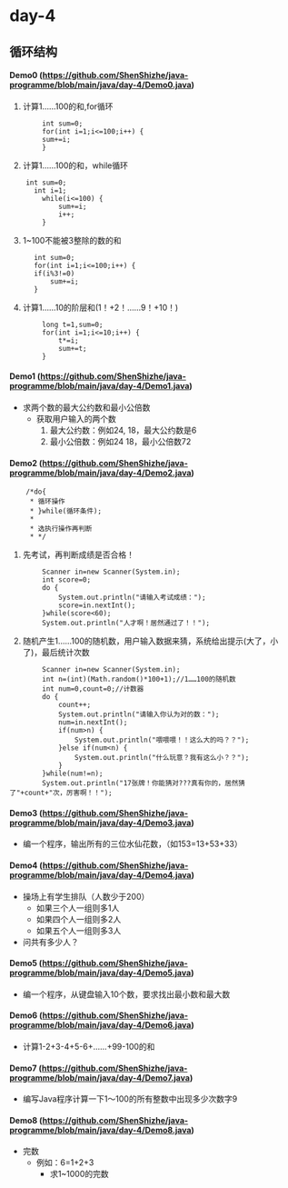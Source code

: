 # day-4 

## 循环结构

#### Demo0 (https://github.com/ShenShizhe/java-programme/blob/main/java/day-4/Demo0.java)


1. 计算1……100的和,for循环
```
  		int sum=0;
  		for(int i=1;i<=100;i++) {			
  		sum+=i;
  		}			
```		
2. 计算1……100的和，while循环
```
    int sum=0;
	  int i=1;
		while(i<=100) {
			sum+=i;
			i++;
		}
```				
3. 1~100不能被3整除的数的和
```
      int sum=0;
      for(int i=1;i<=100;i++) {
      if(i%3!=0) 
          sum+=i;
      }	
```		
4. 计算1……10的阶层和(1！+2！……9！+10！)
```
		long t=1,sum=0;
		for(int i=1;i<=10;i++) {
			t*=i;	
			sum+=t;
		}
```

#### Demo1 (https://github.com/ShenShizhe/java-programme/blob/main/java/day-4/Demo1.java)
- 求两个数的最大公约数和最小公倍数
	- 获取用户输入的两个数 
		1. 最大公约数：例如24, 18，最大公约数是6
		2. 最小公倍数：例如24 18，最小公倍数72
		 
#### Demo2 (https://github.com/ShenShizhe/java-programme/blob/main/java/day-4/Demo2.java)



```
	/*do{
	 * 循环操作
	 * }while(循环条件);
	 * 
	 * 选执行操作再判断
	 * */
```	
1. 先考试，再判断成绩是否合格！
```
		Scanner in=new Scanner(System.in);
		int score=0;
		do {
			System.out.println("请输入考试成绩：");
			score=in.nextInt();
		}while(score<60);
		System.out.println("人才啊！居然通过了！！");
```
2. 随机产生1……100的随机数，用户输入数据来猜，系统给出提示(大了，小了)，最后统计次数
```
		Scanner in=new Scanner(System.in);
		int n=(int)(Math.random()*100+1);//1……100的随机数
		int num=0,count=0;//计数器
		do {
			count++;
			System.out.println("请输入你认为对的数：");
			num=in.nextInt();
			if(num>n) {
				System.out.println("喂喂喂！！这么大的吗？？");
			}else if(num<n) {
				System.out.println("什么玩意？我有这么小？？");
			}
		}while(num!=n);
		System.out.println("17张牌！你能猜对???真有你的，居然猜了"+count+"次，厉害啊！！");
```

#### Demo3 (https://github.com/ShenShizhe/java-programme/blob/main/java/day-4/Demo3.java)
- 编一个程序，输出所有的三位水仙花数，（如153=13+53+33）
#### Demo4 (https://github.com/ShenShizhe/java-programme/blob/main/java/day-4/Demo4.java)
- 操场上有学生排队（人数少于200）
	- 如果三个人一组则多1人
	- 如果四个人一组则多2人
	- 如果五个人一组则多3人
- 问共有多少人？
#### Demo5 (https://github.com/ShenShizhe/java-programme/blob/main/java/day-4/Demo5.java)
- 编一个程序，从键盘输入10个数，要求找出最小数和最大数
#### Demo6 (https://github.com/ShenShizhe/java-programme/blob/main/java/day-4/Demo6.java)
- 计算1-2+3-4+5-6+……+99-100的和
#### Demo7 (https://github.com/ShenShizhe/java-programme/blob/main/java/day-4/Demo7.java)
- 编写Java程序计算一下1～100的所有整数中出现多少次数字9
#### Demo8 (https://github.com/ShenShizhe/java-programme/blob/main/java/day-4/Demo8.java)
- 完数
	- 例如：6=1+2+3
		- 求1~1000的完数


